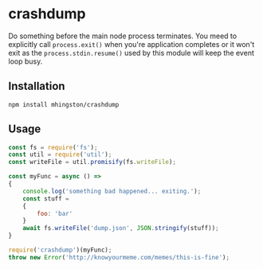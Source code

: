 # crashdump

Do something before the main node process terminates. You meed to explicitly call `process.exit()` when you're application completes or it won't exit as the `process.stdin.resume()` used by this module will keep the event loop busy.

## Installation

```
npm install mhingston/crashdump
```

## Usage

```javascript
const fs = require('fs');
const util = require('util');
const writeFile = util.promisify(fs.writeFile);

const myFunc = async () =>
{
    console.log('something bad happened... exiting.');
    const stuff =
    {
        foo: 'bar'
    }
    await fs.writeFile('dump.json', JSON.stringify(stuff));
}

require('crashdump')(myFunc);
throw new Error('http://knowyourmeme.com/memes/this-is-fine');
```
